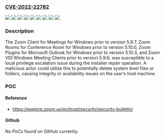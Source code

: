 ### [CVE-2022-22782](https://cve.mitre.org/cgi-bin/cvename.cgi?name=CVE-2022-22782)
![](https://img.shields.io/static/v1?label=Product&message=Zoom%20Client%20for%20Meetings%20for%20Windows&color=blue)
![](https://img.shields.io/static/v1?label=Product&message=Zoom%20Plugins%20for%20Microsoft%20Outlook%20for%20Windows&color=blue)
![](https://img.shields.io/static/v1?label=Product&message=Zoom%20Rooms%20for%20Conference%20Room%20for%20Windows&color=blue)
![](https://img.shields.io/static/v1?label=Product&message=Zoom%20VDI%20Windows%20Meeting%20Clients&color=blue)
![](https://img.shields.io/static/v1?label=Version&message=%3C%205.10.0%20&color=brighgreen)
![](https://img.shields.io/static/v1?label=Version&message=%3C%205.10.3%20&color=brighgreen)
![](https://img.shields.io/static/v1?label=Version&message=%3C%205.9.6%20&color=brighgreen)
![](https://img.shields.io/static/v1?label=Version&message=%3C%205.9.7%20&color=brighgreen)
![](https://img.shields.io/static/v1?label=Vulnerability&message=Incorrect%20Privilege%20Assignment&color=brighgreen)

### Description

The Zoom Client for Meetings for Windows prior to version 5.9.7, Zoom Rooms for Conference Room for Windows prior to version 5.10.0, Zoom Plugins for Microsoft Outlook for Windows prior to version 5.10.3, and Zoom VDI Windows Meeting Clients prior to version 5.9.6; was susceptible to a local privilege escalation issue during the installer repair operation. A malicious actor could utilize this to potentially delete system level files or folders, causing integrity or availability issues on the user’s host machine.

### POC

#### Reference
- https://explore.zoom.us/en/trust/security/security-bulletin/

#### Github
No PoCs found on GitHub currently.

